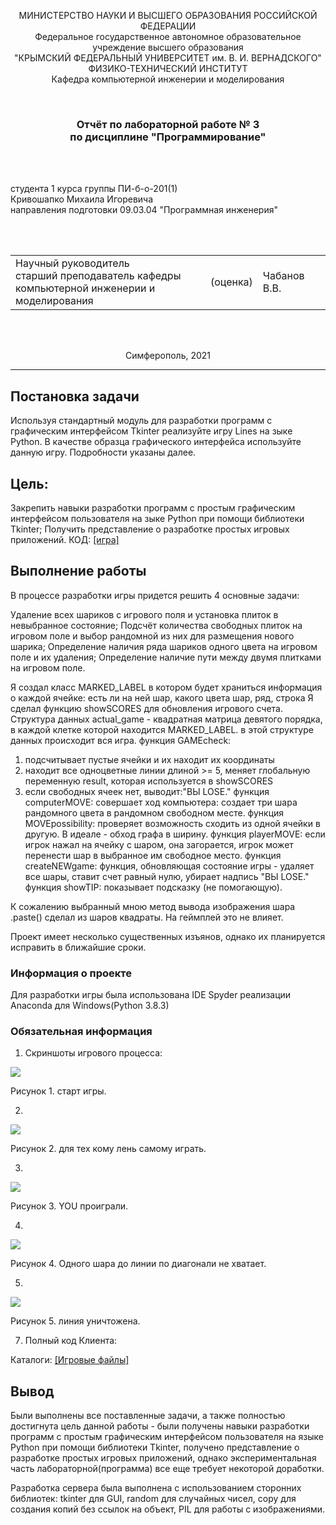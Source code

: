 <p align="center">МИНИСТЕРСТВО НАУКИ  И ВЫСШЕГО ОБРАЗОВАНИЯ РОССИЙСКОЙ ФЕДЕРАЦИИ<br>
Федеральное государственное автономное образовательное учреждение высшего образования<br>
"КРЫМСКИЙ ФЕДЕРАЛЬНЫЙ УНИВЕРСИТЕТ им. В. И. ВЕРНАДСКОГО"<br>
ФИЗИКО-ТЕХНИЧЕСКИЙ ИНСТИТУТ<br>
Кафедра компьютерной инженерии и моделирования</p>
<br>
<h3 align="center">Отчёт по лабораторной работе № 3<br> по дисциплине "Программирование"</h3>
<br><br>
<p>студента 1 курса группы ПИ-б-о-201(1)<br>
Кривошапко Михаила Игоревича<br>
направления подготовки 09.03.04 "Программная инженерия"</p>
<br><br>
<table>
<tr><td>Научный руководитель<br> старший преподаватель кафедры<br> компьютерной инженерии и моделирования</td>
<td>(оценка)</td>
<td>Чабанов В.В.</td>
</tr>
</table>
<br><br>
<p align="center">Симферополь, 2021</p>
<hr>

## Постановка задачи
Используя стандартный модуль для разработки программ с графическим интерфейсом Tkinter реализуйте игру Lines на зыке Python.
В качестве образца графического интерфейса используйте данную игру.
Подробности указаны далее.
## Цель:
Закрепить навыки разработки программ с простым графическим интерфейсом пользователя на зыке Python при помощи библиотеки Tkinter;
Получить представление о разработке простых игровых приложений.
КОД:
[[игра]](./linesfiles/Lines.py)
## Выполнение работы

В процессе разработки игры придется решить 4 основные задачи:

Удаление всех шариков с игрового поля и установка плиток в невыбранное состояние;
Подсчёт количества свободных плиток на игровом поле и выбор рандомной из них для размещения нового шарика;
Определение наличия ряда шариков одного цвета на игровом поле и их удаления;
Определение наличие пути между двумя плитками на игровом поле.

Я создал класс MARKED_LABEL в котором будет храниться информация о каждой ячейке: есть ли на ней шар, какого цвета шар, ряд, строка
Я сделал функцию showSCORES для обновления игрового счета.
Структура данных actual_game - квадратная матрица девятого порядка, в каждой клетке которой находится MARKED_LABEL. в этой структуре данных происходит вся игра.
функция GAMEcheck: 
1) подсчитывает пустые ячейки и их находит их координаты
2) находит все одноцветные линии длиной >= 5, меняет глобальную переменную result, которая используется в showSCORES
3) если свободных ячеек нет, выводит:"ВЫ LOSE."
функция computerMOVE: совершает ход компьютера: создает три шара рандомного цвета в рандомном свободном месте.
функция MOVEpossibility: проверяет возможность сходить из одной ячейки в другую. В идеале - обход графа в ширину.
функция playerMOVE: если игрок нажал на ячейку с шаром, она загорается, игрок может перенести шар в выбранное им свободное место.
функция createNEWgame: функция, обновляющая состояние игры - удаляет все шары, ставит счет равный нулю, убирает надпись "ВЫ LOSE."
функция showTIP: показывает подсказку (не помогающую).

К сожалению выбранный мною метод вывода изображения шара .paste() сделал из шаров квадраты. На геймплей это не влияет.

Проект имеет несколько существенных изъянов, однако их планируется исправить в ближайшие сроки.

### Информация о проекте
Для разработки игры была использована IDE Spyder реализации Anaconda для Windows(Python 3.8.3)
### Обязательная информация

1. Скриншоты игрового процесса:

![](./photos/1.jpg)

Рисунок 1. старт игры.

2.

![](./photos/2.jpg)

Рисунок 2. для тех кому лень самому играть.

3.

![](./photos/3.jpg)

Рисунок 3. YOU проиграли.

4.

![](./photos/4.jpg)

Рисунок 4. Одного шара до линии по диагонали не хватает.

5.

![](./photos/5.jpg)

Рисунок 5. линия уничтожена.

7. Полный код Клиента:


Каталоги:
[[Игровые файлы]](./linesfiles)
## Вывод
Были выполнены все поставленные задачи, а также полностью достигнута цель данной работы - были получены навыки разработки программ с простым графическим интерфейсом пользователя на языке Python при помощи библиотеки Tkinter,
получено представление о разработке простых игровых приложений, однако экспериментальная часть лабораторной(программа) все еще требует некоторой доработки.

Разработка сервера была выполнена с использованием сторонних библиотек: tkinter для GUI, random для случайных чисел, copy для создания копий без ссылок на объект, PIL для работы с изображениями.